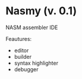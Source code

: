 Nasmy (v. 0.1)
=====================

NASM assembler IDE

Feautures:
- editor
- builder
- syntax highlighter
- debugger

